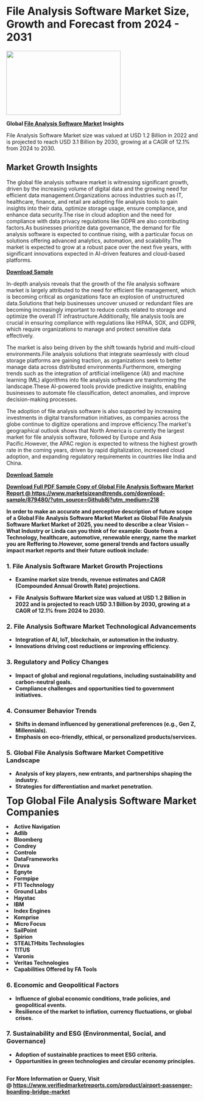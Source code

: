 <H1>File Analysis Software Market Size, Growth and Forecast from 2024 - 2031</H1><img class="aligncenter size-medium wp-image-584254" src="https://thirdeyenews.in/wp-content/uploads/2024/09/Global-Market-Research-300x168.jpeg" alt="" width="300" height="168" /><p><strong>Global&nbsp;<a href="https://www.marketsizeandtrends.com/download-sample/879480/?utm_source=Github8j?utm_medium=218">File Analysis Software Market</a> Insights</strong></p><p>File Analysis Software Market size was valued at USD 1.2 Billion in 2022 and is projected to reach USD 3.1 Billion by 2030, growing at a CAGR of 12.1% from 2024 to 2030.</p><p><!DOCTYPE html> <html lang="en"> <head> <meta charset="UTF-8"> <meta name="viewport" content="width=device-width, initial-scale=1.0"> <title>File Analysis Software Market Growth Insights</title> </head> <body> <h2>Market Growth Insights</h2> <p>The global file analysis software market is witnessing significant growth, driven by the increasing volume of digital data and the growing need for efficient data management.Organizations across industries such as IT, healthcare, finance, and retail are adopting file analysis tools to gain insights into their data, optimize storage usage, ensure compliance, and enhance data security.The rise in cloud adoption and the need for compliance with data privacy regulations like GDPR are also contributing factors.As businesses prioritize data governance, the demand for file analysis software is expected to continue rising, with a particular focus on solutions offering advanced analytics, automation, and scalability.The market is expected to grow at a robust pace over the next five years, with significant innovations expected in AI-driven features and cloud-based platforms.</p> <p><strong><a href="sample-download-link">Download Sample</a></strong></p> <p>In-depth analysis reveals that the growth of the file analysis software market is largely attributed to the need for efficient file management, which is becoming critical as organizations face an explosion of unstructured data.Solutions that help businesses uncover unused or redundant files are becoming increasingly important to reduce costs related to storage and optimize the overall IT infrastructure.Additionally, file analysis tools are crucial in ensuring compliance with regulations like HIPAA, SOX, and GDPR, which require organizations to manage and protect sensitive data effectively.</p> <p>The market is also being driven by the shift towards hybrid and multi-cloud environments.File analysis solutions that integrate seamlessly with cloud storage platforms are gaining traction, as organizations seek to better manage data across distributed environments.Furthermore, emerging trends such as the integration of artificial intelligence (AI) and machine learning (ML) algorithms into file analysis software are transforming the landscape.These AI-powered tools provide predictive insights, enabling businesses to automate file classification, detect anomalies, and improve decision-making processes.</p> <p>The adoption of file analysis software is also supported by increasing investments in digital transformation initiatives, as companies across the globe continue to digitize operations and improve efficiency.The market's geographical outlook shows that North America is currently the largest market for file analysis software, followed by Europe and Asia Pacific.However, the APAC region is expected to witness the highest growth rate in the coming years, driven by rapid digitalization, increased cloud adoption, and expanding regulatory requirements in countries like India and China.</p> <p><strong><a href="sample-download-link">Download Sample</a></strong></p> <p><strong><a href="get-more-link"></p><p><span class=""><strong>Download Full PDF Sample Copy of Global File Analysis Software Market Report</strong> @ <a href="https://www.marketsizeandtrends.com/download-sample/879480/?utm_source=Github8j?utm_medium=218" target="_blank">https://www.marketsizeandtrends.com/download-sample/879480/?utm_source=Github8j?utm_medium=218</a></span></p><p>In order to make an accurate and perceptive description of future scope of a Global&nbsp;File Analysis Software Market Market as Global&nbsp;File Analysis Software Market Market of 2025, you need to describe a clear Vision &ndash; What Industry or Linda can you think of for example: Quote from a Technology, healthcare, automotive, renewable energy, name the market you are Reffering to.However, some general trends and factors usually impact market reports and their future outlook include:</p><h3>1.&nbsp;<strong>File Analysis Software Market Growth Projections</strong></h3><ul><li>Examine market size trends, revenue estimates and CAGR (Compounded Annual Growth Rate) projections.</li><li><p>File Analysis Software Market size was valued at USD 1.2 Billion in 2022 and is projected to reach USD 3.1 Billion by 2030, growing at a CAGR of 12.1% from 2024 to 2030.</p></li></ul><h3>2.&nbsp;<strong>File Analysis Software Market Technological Advancements</strong></h3><ul><li>Integration of AI, IoT, blockchain, or automation in the industry.</li><li>Innovations driving cost reductions or improving efficiency.</li></ul><h3>3.&nbsp;<strong>Regulatory and Policy Changes</strong></h3><ul><li>Impact of global and regional regulations, including sustainability and carbon-neutral goals.</li><li>Compliance challenges and opportunities tied to government initiatives.</li></ul><h3>4.&nbsp;<strong>Consumer Behavior Trends</strong></h3><ul><li>Shifts in demand influenced by generational preferences (e.g., Gen Z, Millennials).</li><li>Emphasis on eco-friendly, ethical, or personalized products/services.</li></ul><h3>5.&nbsp;<strong>Global File Analysis Software Market Competitive Landscape</strong></h3><ul><li>Analysis of key players, new entrants, and partnerships shaping the industry.</li><li>Strategies for differentiation and market penetration.</li></ul><p data-pm-slice="1 1 []"><span style="color: inherit; font-family: inherit; font-size: 25px;">Top Global File Analysis Software Market Companies</span></p><div class="" data-test-id=""><p><li>Active Navigation</li><li> Adlib</li><li> Bloomberg</li><li> Condrey</li><li> Controle</li><li> DataFrameworks</li><li> Druva</li><li> Egnyte</li><li> Formpipe</li><li> FTI Technology</li><li> Ground Labs</li><li> Haystac</li><li> IBM</li><li> Index Engines</li><li> Komprise</li><li> Micro Focus</li><li> SailPoint</li><li> Spirion</li><li> STEALTHbits Technologies</li><li> TITUS</li><li> Varonis</li><li> Veritas Technologies</li><li> Capabilities Offered by FA Tools</li></p></div><h3>6.&nbsp;<strong>Economic and Geopolitical Factors</strong></h3><ul><li>Influence of global economic conditions, trade policies, and geopolitical events.</li><li>Resilience of the market to inflation, currency fluctuations, or global crises.</li></ul><h3>7.&nbsp;<strong>Sustainability and ESG (Environmental, Social, and Governance)</strong></h3><ul><li>Adoption of sustainable practices to meet ESG criteria.</li><li>Opportunities in green technologies and circular economy principles.</li></ul><h2><strong style="font-size: 14px;">For More Information or Query, Visit @&nbsp;</strong><a style="background-color: #ffffff; font-size: 14px;" href="https://www.marketsizeandtrends.com/report/file-analysis-software-market/" target="_blank">https://www.verifiedmarketreports.com/product/airport-passenger-boarding-bridge-market</a></h2>